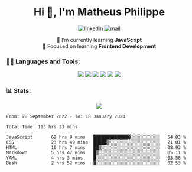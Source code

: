 
<h1 align="center">Hi 👋, I'm Matheus Philippe</h1>
<p align="center">
  <a href="https://www.linkedin.com/in/matheusphilippe-" target="_blank" rel="noopener noreferrer">
    <img alt="linkedin" src="https://img.shields.io/static/v1?label=&message=Linkedin&color=blue&logo=linkedin&style=for-the-badge" /> </a>
 
  <a href="mailto:matheus.philippe2002@gmail.com">
    <img alt="mail" src="https://img.shields.io/badge/Gmail-D14836?style=for-the-badge&logo=gmail&logoColor=white" /> </a>
 <div align='center'>
  🌱 I’m currently learning <strong>JavaScript</strong><br>
  📖 Focused on learning <strong>Frontend Development</strong>
</div>

   
</p>



<h3 align="left">🧑‍💻 Languages and Tools:</h3>

<p align="center">
  <img src="https://img.shields.io/badge/HTML5-E34F26?style=for-the-badge&logo=html5&logoColor=white" />
  <img src="https://img.shields.io/badge/CSS3-1572B6?style=for-the-badge&logo=css3&logoColor=white" />
  <img src="https://img.shields.io/badge/JavaScript-323330?style=for-the-badge&logo=javascript&logoColor=F7DF1E" /> 
  <img src="https://img.shields.io/badge/Git-F05032?style=for-the-badge&logo=git&logoColor=white" />
  <img src="https://img.shields.io/badge/Linux-FCC624?style=for-the-badge&logo=linux&logoColor=black" />
  <img src="https://img.shields.io/badge/VSCode-0078D4?style=for-the-badge&logo=visual%20studio%20code&logoColor=white" />
  
</p>

<h3 align="left"> 📊 Stats: </h3>

<p align="center">
  <img src="https://github-readme-stats.vercel.app/api/top-langs?username=mph7&show_icons=true&theme=tokyonight&hide_border=true&locale=en&langs_count=6&layout=compact" /> 



<!--START_SECTION:waka-->

```text
From: 28 September 2022 - To: 18 January 2023

Total Time: 113 hrs 23 mins

JavaScript       62 hrs 9 mins   █████████████▓░░░░░░░░░░░   54.83 %
CSS              23 hrs 49 mins  █████▒░░░░░░░░░░░░░░░░░░░   21.01 %
HTML             10 hrs 7 mins   ██▒░░░░░░░░░░░░░░░░░░░░░░   08.93 %
Markdown         5 hrs 47 mins   █▒░░░░░░░░░░░░░░░░░░░░░░░   05.11 %
YAML             4 hrs 3 mins    █░░░░░░░░░░░░░░░░░░░░░░░░   03.58 %
Bash             2 hrs 52 mins   ▓░░░░░░░░░░░░░░░░░░░░░░░░   02.53 %
```

<!--END_SECTION:waka-->
</p>

